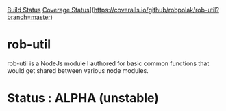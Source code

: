 [Build Status](https://travis-ci.org/robpolak/rob-util.svg?branch=master)
[Coverage Status](https://coveralls.io/repos/robpolak/rob-util/badge.svg?branch=master&service=github)](https://coveralls.io/github/robpolak/rob-util?branch=master)

# rob-util
rob-util is a NodeJs module I authored for basic common functions that would get shared between various node modules.

# Status : ALPHA (unstable)

